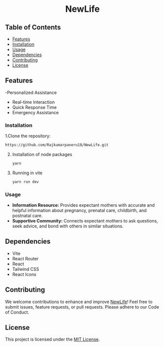 # <p align="center">NewLife</p>

## Table of Contents

- [Features](#features)
- [Installation](#installation)
- [Usage](#usage)
- [Dependencies](#dependencies)
- [Contributing](#contributing)
- [License](#license)


## Features
 
-Personalized Assistance
- Real-time Interaction
- Quick Response Time
- Emergency Assistance

### Installation

1.Clone the repository:

  ```bash
https://github.com/Rajkumarpaneru18/NewLife.git
```

2. Installation of node packages

   ```bash
   yarn
   ```

3. Running in vite

   ```bash
   yarn run dev
   ```
### Usage
- **Information Resource:** Provides expectant mothers with accurate and helpful information about pregnancy, prenatal care, childbirth, and postnatal care.
- **Supportive Community:** Connects expectant mothers to ask questions, seek advice, and bond with others in similar situations.

## Dependencies

- Vite
- React Router
- React
- Tailwind CSS
- React Icons

## Contributing

We welcome contributions to enhance and improve [NewLife]()! Feel free to submit issues, feature requests, or pull requests. Please adhere to our Code of Conduct.

## License

This project is licensed under the [MIT License](/LICENSE).

